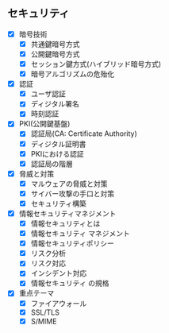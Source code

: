 ## セキュリティ

- [x] 暗号技術
  - [x] 共通鍵暗号方式
  - [x] 公開鍵暗号方式
  - [x] セッション鍵方式(ハイブリッド暗号方式)
  - [x] 暗号アルゴリズムの危殆化
- [x] 認証
  - [x] ユーザ認証
  - [x] ディジタル署名
  - [x] 時刻認証
- [x] PKI(公開鍵基盤)
  - [x] 認証局(CA: Certificate Authority)
  - [x] ディジタル証明書
  - [x] PKIにおける認証
  - [x] 認証局の階層
- [x] 脅威と対策
  - [x] マルウェアの脅威と対策
  - [x] サイバー攻撃の手口と対策
  - [x] セキュリティ構築
- [x] 情報セキュリティマネジメント
  - [x] 情報セキュリティとは
  - [x] 情報セキュリティ マネジメント
  - [x] 情報セキュリティポリシー
  - [x] リスク分析
  - [x] リスク対応
  - [x] インシデント対応
  - [x] 情報セキュリティ の規格
- [x] 重点テーマ
  - [x] ファイアウォール
  - [x] SSL/TLS
  - [x] S/MIME
